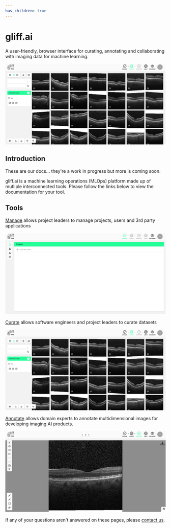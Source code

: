 ```yaml
---
has_children: true
---
```


# gliff.ai

A user-friendly, browser interface for curating, annotating and collaborating with imaging data for machine learning.

![Curate Screenshot](/assets/images/curate/curate.png)

## Introduction

These are our docs... they're a work in progress but more is coming soon.

gliff.ai is a machine learning operations (MLOps) platform made up of mutliple interconnected tools. Please follow the links below to view the documentation for your tool.

## Tools

[Manage](/manage) allows project leaders to manage projects, users and 3rd party applications

![Manage Screenshot](/assets/images/manage/manage_projects.png)

[Curate](/curate) allows software engineers and project leaders to curate datasets

![Curate Screenshot](/assets/images/curate/curate.png)

[Annotate](/annotate) allows domain experts to annotate multidimensional images for developing imaging AI products.

![Annotate Screenshot](/assets/images/annotate/annotate.png)

If any of your questions aren't answered on these pages, please [contact us](https://gliff.ai/contact).
